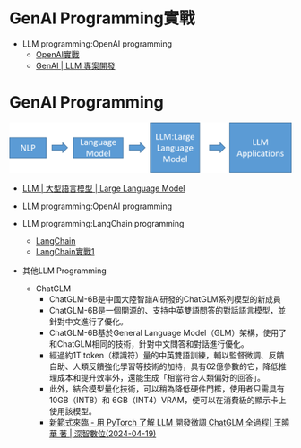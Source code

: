 # GenAI Programming實戰
- LLM programming:OpenAI programming
  - [OpenAI實戰](OpenAI.md)
  - [GenAI | LLM 專案開發](DragonGPT.md)

# GenAI Programming
![LLM.png](../pics/LLM.png)

- [LLM | 大型語言模型 | Large Language Model](../LLM.md)

- LLM programming:OpenAI programming
- LLM programming:LangChain programming
  - [LangChain](LangChain.md)
  - [LangChain實戰1](LangChain_labs.md)
- 其他LLM Programming 
  - ChatGLM
    - ChatGLM-6B是中國大陸智譜AI研發的ChatGLM系列模型的新成員
    - ChatGLM-6B是一個開源的、支持中英雙語問答的對話語言模型，並針對中文進行了優化。
    - ChatGLM-6B基於General Language Model（GLM）架構，使用了和ChatGLM相同的技術，針對中文問答和對話進行優化。
    - 經過約1T token（標識符）量的中英雙語訓練，輔以監督微調、反饋自助、人類反饋強化學習等技術的加持，具有62億參數的它，降低推理成本和提升效率外，還能生成「相當符合人類偏好的回答」。
    - 此外，結合模型量化技術，可以稍為降低硬件門檻，使用者只需具有10GB（INT8）和 6GB（INT4）VRAM，便可以在消費級的顯示卡上使用該模型。
    - [新範式來臨 - 用 PyTorch 了解 LLM 開發微調 ChatGLM 全過程| 王曉華 著 | 深智數位(2024-04-19)](https://www.tenlong.com.tw/products/9786267383513?list_name=r-zh_tw)






